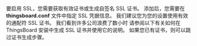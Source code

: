 要启用 SSL，您需要获取有效证书或生成自签名 SSL 证书。
添加后，您需要在 **thingsboard.conf** 文件中指定 SSL 凭据信息。
我们建议您为您的设置使用有效的通配符 SSL 证书。
我们看到许多公司浪费了数小时
请参阅以下有关如何在 ThingsBoard 安装中生成 SSL 证书并使用它的说明。
如果您已有证书，则可以跳过证书生成步骤。